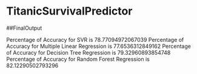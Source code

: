 # TitanicSurvivalPredictor

##FinalOutput

Percentage of Accuracy for SVR is 78.77094972067039
Percentage of Accuracy for Multiple Linear Regression is 77.6536312849162
Percentage of Accuracy for Decision Tree Regression is 79.32960893854748
Percentage of Accuracy for Random Forest Regression is 82.12290502793296
